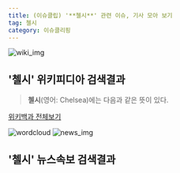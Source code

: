 ```yaml
---
title: (이슈클립) '**첼시**' 관련 이슈, 기사 모아 보기
tag: 첼시
category: 이슈클리핑
---
```

![wiki_img](https://user-images.githubusercontent.com/42597476/44503234-41136a80-a6d0-11e8-9071-6fc6418eafe4.png)
## **'**첼시**'** 위키피디아 검색결과
>**첼시**(영어: Chelsea)에는 다음과 같은 뜻이 있다.

<a href="https://ko.wikipedia.org/wiki/첼시" target="_blank">위키백과 전체보기</a>

![wordcloud](https://s3.ap-northeast-2.amazonaws.com/lyrics101-wordcloud/2018-10-05-1538685380.png)
![news_img](https://user-images.githubusercontent.com/42597476/44507050-1206f400-a6e4-11e8-8d98-7ffbfebb353f.png)
## **'**첼시**'** 뉴스속보 검색결과

